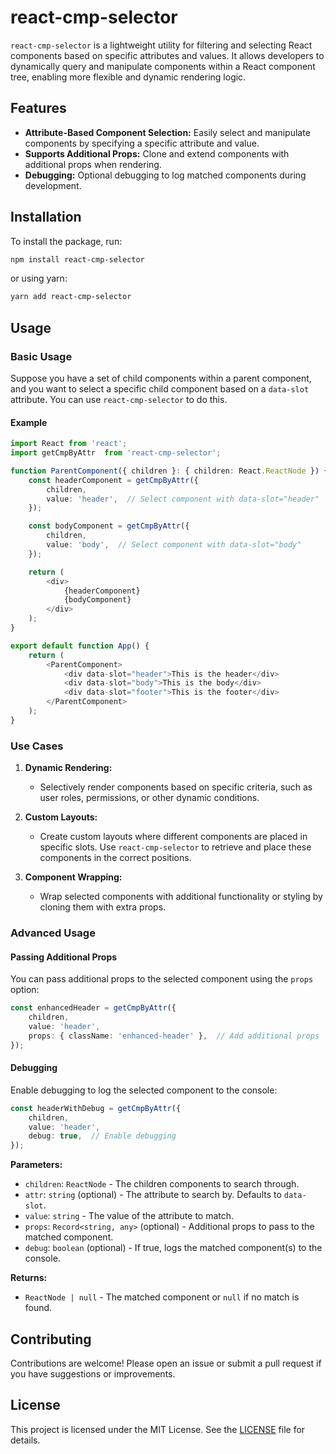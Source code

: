 
# react-cmp-selector

`react-cmp-selector` is a lightweight utility for filtering and selecting React components based on specific attributes and values. It allows developers to dynamically query and manipulate components within a React component tree, enabling more flexible and dynamic rendering logic.

## Features

- **Attribute-Based Component Selection:** Easily select and manipulate components by specifying a specific attribute and value.
- **Supports Additional Props:** Clone and extend components with additional props when rendering.
- **Debugging:** Optional debugging to log matched components during development.

## Installation

To install the package, run:

```bash
npm install react-cmp-selector
```

or using yarn:

```bash
yarn add react-cmp-selector
```

## Usage

### Basic Usage

Suppose you have a set of child components within a parent component, and you want to select a specific child component based on a `data-slot` attribute. You can use `react-cmp-selector` to do this.

#### Example

```typescript
import React from 'react';
import getCmpByAttr  from 'react-cmp-selector';

function ParentComponent({ children }: { children: React.ReactNode }) {
    const headerComponent = getCmpByAttr({
        children,
        value: 'header',  // Select component with data-slot="header"
    });

    const bodyComponent = getCmpByAttr({
        children,
        value: 'body',  // Select component with data-slot="body"
    });

    return (
        <div>
            {headerComponent}
            {bodyComponent}
        </div>
    );
}

export default function App() {
    return (
        <ParentComponent>
            <div data-slot="header">This is the header</div>
            <div data-slot="body">This is the body</div>
            <div data-slot="footer">This is the footer</div>
        </ParentComponent>
    );
}
```

### Use Cases

1. **Dynamic Rendering:**
   - Selectively render components based on specific criteria, such as user roles, permissions, or other dynamic conditions.

2. **Custom Layouts:**
   - Create custom layouts where different components are placed in specific slots. Use `react-cmp-selector` to retrieve and place these components in the correct positions.

3. **Component Wrapping:**
   - Wrap selected components with additional functionality or styling by cloning them with extra props.

### Advanced Usage

#### Passing Additional Props

You can pass additional props to the selected component using the `props` option:

```typescript
const enhancedHeader = getCmpByAttr({
    children,
    value: 'header',
    props: { className: 'enhanced-header' },  // Add additional props
});
```

#### Debugging

Enable debugging to log the selected component to the console:

```typescript
const headerWithDebug = getCmpByAttr({
    children,
    value: 'header',
    debug: true,  // Enable debugging
});
```

**Parameters:**

- `children`: `ReactNode` - The children components to search through.
- `attr`: `string` (optional) - The attribute to search by. Defaults to `data-slot`.
- `value`: `string` - The value of the attribute to match.
- `props`: `Record<string, any>` (optional) - Additional props to pass to the matched component.
- `debug`: `boolean` (optional) - If true, logs the matched component(s) to the console.

**Returns:**

- `ReactNode | null` - The matched component or `null` if no match is found.

## Contributing

Contributions are welcome! Please open an issue or submit a pull request if you have suggestions or improvements.

## License

This project is licensed under the MIT License. See the [LICENSE](https://opensource.org/licenses/MIT) file for details.
